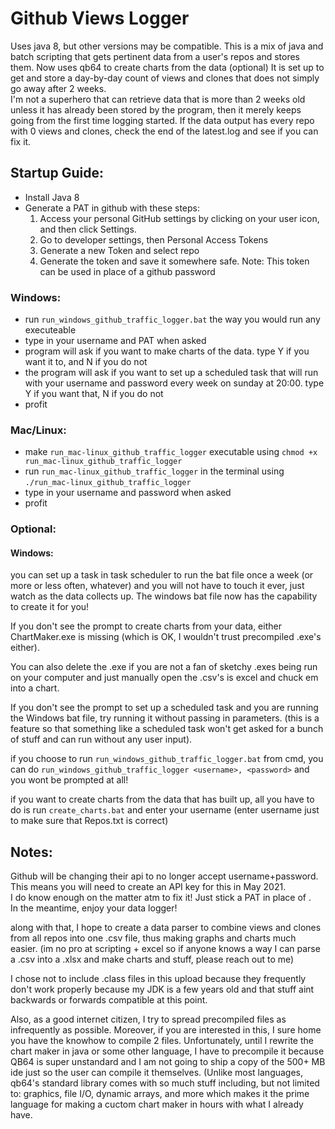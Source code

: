 # Github Views Logger  
Uses java 8, but other versions may be compatible.
This is a mix of java and batch scripting that gets pertinent data from a user's repos and stores them. Now uses qb64 to create charts from the data (optional)
It is set up to get and store a day-by-day count of views and clones that does not simply go away after 2 weeks.  
I'm not a superhero that can retrieve data that is more than 2 weeks old unless it has already been stored by the program, then it merely keeps going from the first time logging started. 
If the data output has every repo with 0 views and clones, check the end of the latest.log and see if you can fix it.

## Startup Guide:  
* Install Java 8  
* Generate a PAT in github with these steps:
	1. Access your personal GitHub settings by clicking on your user icon, and then click Settings.
	2. Go to developer settings, then Personal Access Tokens
	3. Generate a new Token and select repo
	4. Generate the token and save it somewhere safe.
	Note: This token can be used in place of a github password
### Windows:
* run `run_windows_github_traffic_logger.bat` the way you would run any executeable
* type in your username and PAT when asked
* program will ask if you want to make charts of the data. type Y if you want it to, and N if you do not
* the program will ask if you want to set up a scheduled task that will run with your username and password every week on sunday at 20:00. type Y if you want that, N if you do not
* profit  
### Mac/Linux:
* make `run_mac-linux_github_traffic_logger` executable using `chmod +x run_mac-linux_github_traffic_logger`  
* run `run_mac-linux_github_traffic_logger` in the terminal using `./run_mac-linux_github_traffic_logger`
* type in your username and password when asked    
* profit  

### Optional:  
#### Windows:
you can set up a task in task scheduler to run the bat file once a week (or more or less often, whatever) and you will not have to touch it ever, just watch as the data collects up. The windows bat file now has the capability to create it for you! 

If you don't see the prompt to create charts from your data, either ChartMaker.exe is missing (which is OK, I wouldn't trust precompiled .exe's either).

You can also delete the .exe if you are not a fan of sketchy .exes being run on your computer and just manually open the .csv's is excel and chuck em into a chart.

If you don't see the prompt to set up a scheduled task and you are running the Windows bat file, try running it without passing in parameters. (this is a feature so that something like a scheduled task won't get asked for a bunch of stuff and can run without any user input).

if you choose to run `run_windows_github_traffic_logger.bat` from cmd, you can do `run_windows_github_traffic_logger <username>, <password>` and you wont be prompted at all!

if you want to create charts from the data that has built up, all you have to do is run `create_charts.bat` and enter your username (enter username just to make sure that Repos.txt is correct)

## Notes:  
Github will be changing their api to no longer accept username+password.   
This means you will need to create an API key for this in May 2021.  
I do know enough on the matter atm to fix it! Just stick a PAT in place of .  
In the meantime, enjoy your data logger!  

along with that, I hope to create a data parser to combine views and clones from all repos into one .csv file, thus making graphs and charts much easier. 
(im no pro at scripting + excel so if anyone knows a way I can parse a .csv into a .xlsx and make charts and stuff, please reach out to me)

I chose not to include .class files in this upload because they frequently don't work properly because my JDK is a few years old and that stuff aint backwards or forwards compatible at this point. 
  
Also, as a good internet citizen, I try to spread precompiled files as infrequently as possible. Moreover, if you are interested in this, I sure home you have the knowhow to compile 2 files. 
Unfortunately, until I rewrite the chart maker in java or some other language, I have to precompile it because QB64 is super unstandard and I am not going to ship a copy of the 500+ MB ide just so the user can compile it themselves. (Unlike most languages, qb64's standard library comes with so much stuff including, but not limited to: graphics, file I/O, dynamic arrays, and more which makes it the prime language for making a cuctom chart maker in hours with what I already have.
